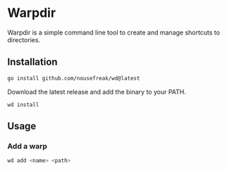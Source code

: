 # Warpdir

Warpdir is a simple command line tool to create and manage shortcuts to directories.

## Installation

```bash
go install github.com/nousefreak/wd@latest
```

Download the latest release and add the binary to your PATH.

```shell
wd install
```

## Usage

### Add a warp

```bash
wd add <name> <path>
```

